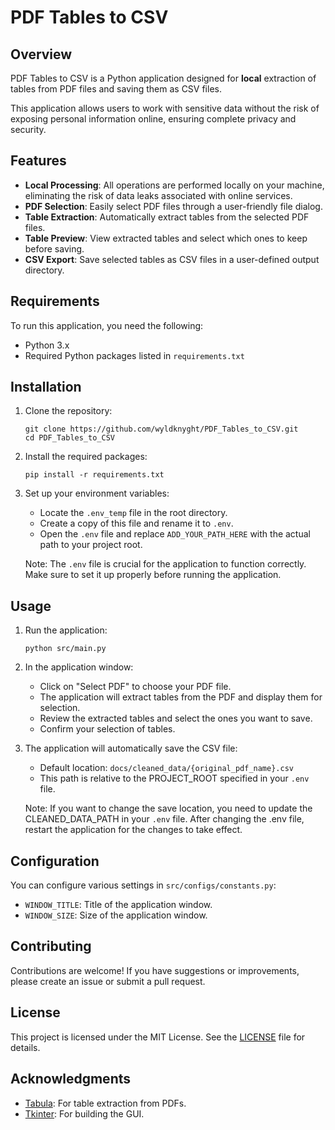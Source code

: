 # PDF Tables to CSV

## Overview

PDF Tables to CSV is a Python application designed for **local** extraction of tables from PDF files and saving them as CSV files. 

This application allows users to work with sensitive data without the risk of exposing personal information online, ensuring complete privacy and security.

## Features

- **Local Processing**: All operations are performed locally on your machine, eliminating the risk of data leaks associated with online services.
- **PDF Selection**: Easily select PDF files through a user-friendly file dialog.
- **Table Extraction**: Automatically extract tables from the selected PDF files.
- **Table Preview**: View extracted tables and select which ones to keep before saving.
- **CSV Export**: Save selected tables as CSV files in a user-defined output directory.

## Requirements

To run this application, you need the following:

- Python 3.x
- Required Python packages listed in `requirements.txt`

## Installation

1. Clone the repository:
   ```
   git clone https://github.com/wyldknyght/PDF_Tables_to_CSV.git
   cd PDF_Tables_to_CSV
   ```

2. Install the required packages:
   ```
   pip install -r requirements.txt
   ```

3. Set up your environment variables:
   - Locate the `.env_temp` file in the root directory.
   - Create a copy of this file and rename it to `.env`.
   - Open the `.env` file and replace `ADD_YOUR_PATH_HERE` with the actual path to your project root.

   Note: The `.env` file is crucial for the application to function correctly. Make sure to set it up properly before running the application.

## Usage

1. Run the application:
   ```
   python src/main.py
   ```

2. In the application window:
   - Click on "Select PDF" to choose your PDF file.
   - The application will extract tables from the PDF and display them for selection.
   - Review the extracted tables and select the ones you want to save.
   - Confirm your selection of tables.

3. The application will automatically save the CSV file:
   - Default location: `docs/cleaned_data/{original_pdf_name}.csv`
   - This path is relative to the PROJECT_ROOT specified in your `.env` file.

    Note: If you want to change the save location, you need to update the CLEANED_DATA_PATH in your `.env` file. After changing the .env file, restart the application for the changes to take effect.

## Configuration

You can configure various settings in `src/configs/constants.py`:

- `WINDOW_TITLE`: Title of the application window.
- `WINDOW_SIZE`: Size of the application window.

## Contributing

Contributions are welcome! If you have suggestions or improvements, please create an issue or submit a pull request.

## License

This project is licensed under the MIT License. See the [LICENSE](LICENSE) file for details.

## Acknowledgments

- [Tabula](https://github.com/chezou/tabula-py): For table extraction from PDFs.
- [Tkinter](https://docs.python.org/3/library/tkinter.html): For building the GUI.
